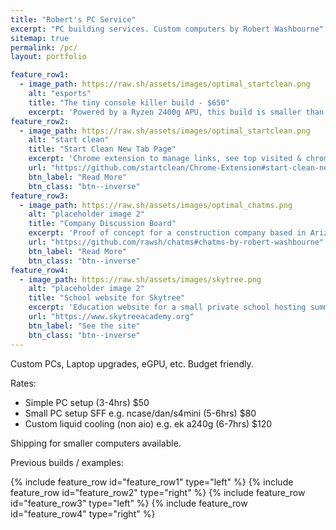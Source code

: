 ```yaml
---
title: "Robert's PC Service"
excerpt: "PC building services. Custom computers by Robert Washbourne"
sitemap: true
permalink: /pc/
layout: portfolio

feature_row1:
  - image_path: https://raw.sh/assets/images/optimal_startclean.png
    alt: "esports"
    title: "The tiny console killer build - $650"
    excerpt: 'Powered by a Ryzen 2400g APU, this build is smaller than a ps4 & much more powerful. For lighter gaming/productivity @ 1080p'
feature_row2:
  - image_path: https://raw.sh/assets/images/optimal_startclean.png
    alt: "start clean"
    title: "Start Clean New Tab Page"
    excerpt: 'Chrome extension to manage links, see top visited & chrome apps, and search Google; all on a clean, dark page.'
    url: "https://github.com/startclean/Chrome-Extension#start-clean-new-tab-page"
    btn_label: "Read More"
    btn_class: "btn--inverse"
feature_row3:
  - image_path: https://raw.sh/assets/images/optimal_chatms.png
    alt: "placeholder image 2"
    title: "Company Discussion Board"
    excerpt: 'Proof of concept for a construction company based in Arizona. Messages can be linked to form discussions.'
    url: "https://github.com/rawsh/chatms#chatms-by-robert-washbourne"
    btn_label: "Read More"
    btn_class: "btn--inverse"
feature_row4:
  - image_path: https://raw.sh/assets/images/skytree.png
    alt: "placeholder image 2"
    title: "School website for Skytree"
    excerpt: 'Education website for a small private school hosting summer and winter break classes.'
    url: "https://www.skytreeacademy.org"
    btn_label: "See the site"
    btn_class: "btn--inverse"
---
```


Custom PCs, Laptop upgrades, eGPU, etc. Budget friendly. 

Rates:

* Simple PC setup (3-4hrs) $50
* Small PC setup SFF e.g. ncase/dan/s4mini (5-6hrs) $80
* Custom liquid cooling (non aio) e.g. ek a240g (6-7hrs) $120

Shipping for smaller computers available.

Previous builds / examples:

{% include feature_row id="feature_row1" type="left" %}
{% include feature_row id="feature_row2" type="right" %}
{% include feature_row id="feature_row3" type="left" %}
{% include feature_row id="feature_row4" type="right" %}

